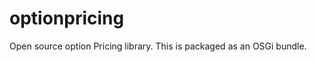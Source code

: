 optionpricing
=============

Open source option Pricing library.
This is packaged as an OSGi bundle.


